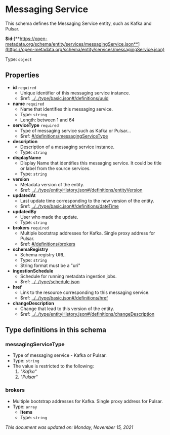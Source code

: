 # Messaging Service

This schema defines the Messaging Service entity, such as Kafka and Pulsar.

**$id:**[**https://open-metadata.org/schema/entity/services/messagingService.json**](https://open-metadata.org/schema/entity/services/messagingService.json)

Type: `object`

## Properties
- **id** `required`
  - Unique identifier of this messaging service instance.
  - $ref: [../../type/basic.json#/definitions/uuid](../types/basic.md#uuid)
- **name** `required`
  - Name that identifies this messaging service.
  - Type: `string`
  - Length: between 1 and 64
- **serviceType** `required`
  - Type of messaging service such as Kafka or Pulsar...
  - $ref: [#/definitions/messagingServiceType](#messagingservicetype)
- **description**
  - Description of a messaging service instance.
  - Type: `string`
- **displayName**
  - Display Name that identifies this messaging service. It could be title or label from the source services.
  - Type: `string`
- **version**
  - Metadata version of the entity.
  - $ref: [../../type/entityHistory.json#/definitions/entityVersion](../types/entityhistory.md#entityversion)
- **updatedAt**
  - Last update time corresponding to the new version of the entity.
  - $ref: [../../type/basic.json#/definitions/dateTime](../types/basic.md#datetime)
- **updatedBy**
  - User who made the update.
  - Type: `string`
- **brokers** `required`
  - Multiple bootstrap addresses for Kafka. Single proxy address for Pulsar.
  - $ref: [#/definitions/brokers](#brokers)
- **schemaRegistry**
  - Schema registry URL.
  - Type: `string`
  - String format must be a "uri"
- **ingestionSchedule**
  - Schedule for running metadata ingestion jobs.
  - $ref: [../../type/schedule.json](../types/schedule.md)
- **href**
  - Link to the resource corresponding to this messaging service.
  - $ref: [../../type/basic.json#/definitions/href](../types/basic.md#href)
- **changeDescription**
  - Change that lead to this version of the entity.
  - $ref: [../../type/entityHistory.json#/definitions/changeDescription](../types/entityhistory.md#changedescription)


## Type definitions in this schema

### messagingServiceType

- Type of messaging service - Kafka or Pulsar.
- Type: `string`
- The value is restricted to the following: 
  1. _"Kafka"_
  2. _"Pulsar"_

### brokers

- Multiple bootstrap addresses for Kafka. Single proxy address for Pulsar.
- Type: `array`
  - **Items**
  - Type: `string`


_This document was updated on: Monday, November 15, 2021_